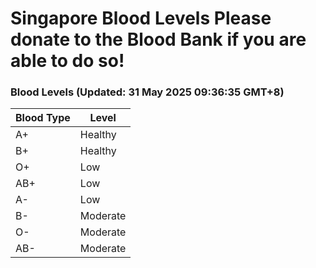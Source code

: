 Singapore Blood Levels
 Please donate to the Blood Bank if you are able to do so!
================================================================================================================================

### Blood Levels (Updated: 31 May 2025 09:36:35 GMT+8)
| Blood Type | Level     |
|------------|-----------|
| A+     | Healthy |
| B+     | Healthy |
| O+     | Low |
| AB+     | Low |
| A-     | Low |
| B-     | Moderate |
| O-     | Moderate |
| AB-     | Moderate |

